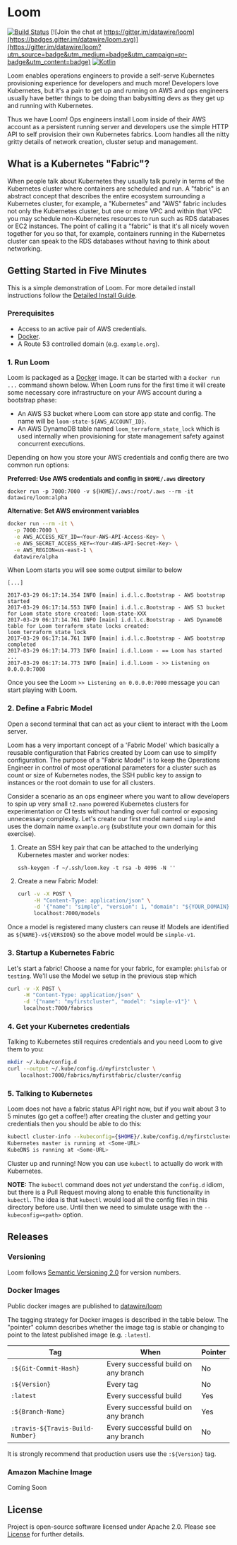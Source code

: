 # Loom

[![Build Status](https://travis-ci.org/datawire/loom.svg?branch=master)](https://travis-ci.org/datawire/loom)
[![Join the chat at https://gitter.im/datawire/loom](https://badges.gitter.im/datawire/loom.svg)](https://gitter.im/datawire/loom?utm_source=badge&utm_medium=badge&utm_campaign=pr-badge&utm_content=badge)
[![Kotlin](https://img.shields.io/badge/Kotlin-1.1.1-blue.svg)](https://kotlinlang.org/)

Loom enables operations engineers to provide a self-serve Kubernetes provisioning experience for developers and much more! Developers love Kubernetes, but it's a pain to get up and running on AWS and ops engineers usually have better things to be doing than babysitting devs as they get up and running with Kubernetes.

Thus we have Loom! Ops engineers install Loom inside of their AWS account as a persistent running server and developers use the simple HTTP API to self provision their own Kubernetes fabrics. Loom handles all the nitty gritty details of network creation, cluster setup and management.

## What is a Kubernetes "Fabric"?

When people talk about Kubernetes they usually talk purely in terms of the Kubernetes cluster where containers are scheduled and run. A "fabric" is an abstract concept that describes the entire ecosystem surrounding a Kubernetes cluster, for example, a "Kubernetes" and "AWS" fabric includes not only the Kubernetes cluster, but one or more VPC and within that VPC you may schedule non-Kubernetes resources to run such as RDS databases or EC2 instances. The point of calling it a "fabric" is that it's all nicely woven together for you so that, for example, containers running in the Kubernetes cluster can speak to the RDS databases without having to think about networking.

## Getting Started in Five Minutes

This is a simple demonstration of Loom. For more detailed install instructions follow the [Detailed Install Guide](install/README.md).

### Prerequisites

- Access to an active pair of AWS credentials.
- [Docker](https://docker.io).
- A Route 53 controlled domain (e.g. `example.org`).

### 1. Run Loom

Loom is packaged as a [Docker](https://docker.com) image. It can be started with a `docker run ...` command shown below. When Loom runs for the first time it will create some necessary core infrastructure on your AWS account during a bootstrap phase:

- An AWS S3 bucket where Loom can store app state and config. The name will be `loom-state-${AWS_ACCOUNT_ID}`.
- An AWS DynamoDB table named `loom_terraform_state_lock` which is used internally when provisioning for state management safety against concurrent executions.

Depending on how you store your AWS credentials and config there are two common run options:

**Preferred: Use AWS credentials and config in `$HOME/.aws` directory**

`docker run -p 7000:7000 -v ${HOME}/.aws:/root/.aws --rm -it datawire/loom:alpha`

**Alternative: Set AWS environment variables**

```bash
docker run --rm -it \
  -p 7000:7000 \
  -e AWS_ACCESS_KEY_ID=<Your-AWS-API-Access-Key> \
  -e AWS_SECRET_ACCESS_KEY=<Your-AWS-API-Secret-Key> \
  -e AWS_REGION=us-east-1 \
  datawire/alpha
```

When Loom starts you will see some output similar to below

```text
[...]

2017-03-29 06:17:14.354 INFO [main] i.d.l.c.Bootstrap - AWS bootstrap started
2017-03-29 06:17:14.553 INFO [main] i.d.l.c.Bootstrap - AWS S3 bucket for Loom state store created: loom-state-XXX
2017-03-29 06:17:14.761 INFO [main] i.d.l.c.Bootstrap - AWS DynamoDB table for Loom terraform state locks created: loom_terraform_state_lock
2017-03-29 06:17:14.761 INFO [main] i.d.l.c.Bootstrap - AWS bootstrap completed
2017-03-29 06:17:14.773 INFO [main] i.d.l.Loom - == Loom has started ...
2017-03-29 06:17:14.773 INFO [main] i.d.l.Loom - >> Listening on 0.0.0.0:7000
```

Once you see the Loom `>> Listening on 0.0.0.0:7000` message you can start playing with Loom.

### 2. Define a Fabric Model

Open a second terminal that can act as your client to interact with the Loom server.

Loom has a very important concept of a 'Fabric Model' which basically a reusable configuration that Fabrics created by Loom can use to simplify configuration. The purpose of a "Fabric Model" is to keep the Operations Engineer in control of most operational parameters for a cluster such as count or size of Kubernetes nodes, the SSH public key to assign to instances or the root domain to use for all clusters. 

Consider a scenario as an ops engineer where you want to allow developers to spin up very small `t2.nano` powered Kubernetes clusters for experimentation or CI tests without handing over full control or exposing unnecessary complexity. Let's create our first model named `simple` and uses the domain name `example.org` (substitute your own domain for this exercise).

1. Create an SSH key pair that can be attached to the underlying Kubernetes master and worker nodes:

   `ssh-keygen -f ~/.ssh/loom.key -t rsa -b 4096 -N ''`
   
2. Create a new Fabric Model:

   ```bash
   curl -v -X POST \
        -H "Content-Type: application/json" \
        -d '{"name": "simple", "version": 1, "domain": "${YOUR_DOMAIN}", "sshPublicKey": "'"$(cat ~/loom.key.pub)"'"}' \
        localhost:7000/models
   ```

Once a model is registered many clusters can reuse it! Models are identified as `${NAME}-v${VERSION}` so the above model would be `simple-v1`.

### 3. Startup a Kubernetes Fabric

Let's start a fabric! Choose a name for your fabric, for example: `philsfab` or `testing`. We'll use the Model we setup in the previous step which 

```bash
curl -v -X POST \
     -H "Content-Type: application/json" \
     -d '{"name": "myfirstcluster", "model": "simple-v1"}' \
     localhost:7000/fabrics
```

### 4. Get your Kubernetes credentials

Talking to Kubernetes still requires credentials and you need Loom to give them to you:

```bash
mkdir ~/.kube/config.d
curl --output ~/.kube/config.d/myfirstcluster \
    localhost:7000/fabrics/myfirstfabric/cluster/config
```

### 5. Talking to Kubernetes

Loom does not have a fabric status API right now, but if you wait about 3 to 5 minutes (go get a coffee!) after creating the cluster and getting your credentials then you should be able to do this:

```bash
kubectl cluster-info --kubeconfig={$HOME}/.kube/config.d/myfirstcluster
Kubernetes master is running at <Some-URL>
KubeDNS is running at <Some-URL>
```

Cluster up and running! Now you can use `kubectl` to actually do work with Kubernetes.

**NOTE:** The `kubectl` command does not *yet* understand the `config.d` idiom, but there is a Pull Request moving along to enable this functionality in `kubectl`. The idea is that `kubectl` would load all the config files in this directory before use. Until then we need to simulate usage with the `--kubeconfig=<path>` option.

## Releases

### Versioning

Loom follows [Semantic Versioning 2.0](semver.org) for version numbers.

### Docker Images

Public docker images are published to [datawire/loom](https://hub.docker.com/r/datawire/loom/)

The tagging strategy for Docker images is described in the table below. The "pointer" column describes whether the image tag is stable or changing to point to the latest published image (e.g. `:latest`).

| Tag                              | When                                 | Pointer |
| -------------------------------- | ------------------------------------ | ------- |
| `:${Git-Commit-Hash}`            | Every successful build on any branch | No      |
| `:${Version}`                    | Every tag                            | No      |
| `:latest`                        | Every successful build               | Yes     |
| `:${Branch-Name}`                | Every successful build on any branch | Yes     | 
| `:travis-${Travis-Build-Number}` | Every successful build on any branch | No      |

It is strongly recommend that production users use the `:${Version}` tag.

### Amazon Machine Image

Coming Soon

## License

Project is open-source software licensed under Apache 2.0. Please see [License](LICENSE) for further details.
